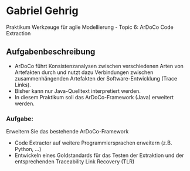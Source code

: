 # Gabriel Gehrig
Praktikum Werkzeuge für agile Modellierung - Topic 6: ArDoCo Code Extraction

## Aufgabenbeschreibung
* ArDoCo führt Konsistenzanalysen zwischen verschiedenen Arten von Artefakten durch und nutzt dazu Verbindungen zwischen zusammenhängenden Artefakten der Software-Entwicklung (Trace Links).
* Bisher kann nur Java-Quelltext interpretiert werden.
* In diesem Praktikum soll das ArDoCo-Framework (Java) erweitert werden. 
    
### Aufgabe:
Erweitern Sie das bestehende ArDoCo-Framework
* Code Extractor auf weitere Programmiersprachen erweitern (z.B. Python, ...)
* Entwickeln eines Goldstandards für das Testen der Extraktion und der entsprechenden Traceability Link Recovery (TLR)
